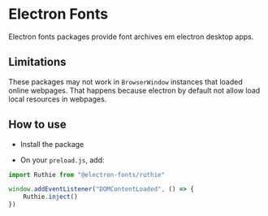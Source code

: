 # Electron Fonts

Electron fonts packages provide font archives em electron desktop apps.

## Limitations

These packages may not work in `BrowserWindow` instances that loaded online webpages. That happens because electron by default not allow load local resources in webpages.

## How to use

* Install the package

* On your `preload.js`, add:

```ts
import Ruthie from "@electron-fonts/ruthie"

window.addEventListener("DOMContentLoaded", () => {
    Ruthie.inject()
})
```